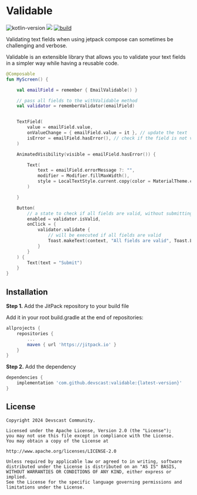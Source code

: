 # Validable

![kotlin-version](https://img.shields.io/badge/kotlin-1.9.20-blue)
[![](https://jitpack.io/v/devscast/validable.svg)](https://jitpack.io/#devscast/validable)
[![build](https://github.com/devscast/validable/actions/workflows/build.yaml/badge.svg)](https://github.com/devscast/validable/actions/workflows/build.yaml)

Validating text fields when using jetpack compose can sometimes be challenging and verbose.

Validable is an extensible library that allows you to validate your text fields in a simpler way while having a reusable code.

```kotlin  
@Composable
fun MyScreen() {

    val emailField = remember { EmailValidable() }

    // pass all fields to the withValidable method
    val validator = rememberValidator(emailField)


    TextField(
        value = emailField.value,
        onValueChange = { emailField.value = it }, // update the text  
        isError = emailField.hasError(), // check if the field is not valid    
    )

    AnimatedVisibility(visible = emailField.hasError()) {

        Text(
            text = emailField.errorMessage ?: "",
            modifier = Modifier.fillMaxWidth(),
            style = LocalTextStyle.current.copy(color = MaterialTheme.colors.error)
        )

    }

    Button(
        // a state to check if all fields are valid, without submitting the form
        enabled = validator.isValid,
        onClick = {
            validator.validate {
                // will be executed if all fields are valid 
                Toast.makeText(context, "All fields are valid", Toast.LENGTH_SHORT).show()
            }
        }
    ) {
        Text(text = "Submit")
    }
} 
```

## Installation

**Step 1.** Add the JitPack repository to your build file

Add it in your root build.gradle at the end of repositories:

```groovy
allprojects {
    repositories {
        ...
        maven { url 'https://jitpack.io' }
    }
}
```

**Step 2.** Add the dependency

```groovy
dependencies {
    implementation 'com.github.devscast:validable:{latest-version}'
}
```

License
--------

    Copyright 2024 Devscast Community.
    
    Licensed under the Apache License, Version 2.0 (the "License");
    you may not use this file except in compliance with the License.
    You may obtain a copy of the License at
    
    http://www.apache.org/licenses/LICENSE-2.0
    
    Unless required by applicable law or agreed to in writing, software
    distributed under the License is distributed on an "AS IS" BASIS,
    WITHOUT WARRANTIES OR CONDITIONS OF ANY KIND, either express or implied.
    See the License for the specific language governing permissions and
    limitations under the License.
